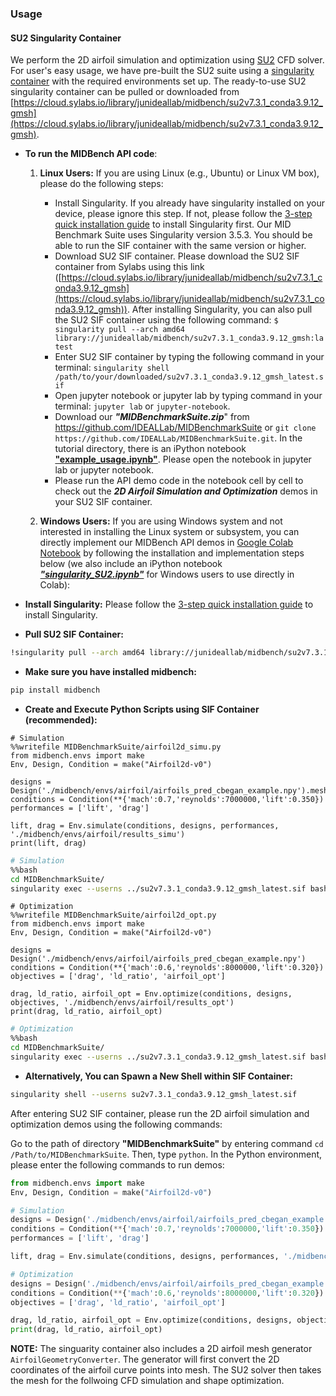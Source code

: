 ### Usage

<!-- The [Quick Start](https://sylabs.io/guides/3.6/user-guide/quick_start.html) guide on the official webpage provide clear and detailed installation steps. Users should be able to install Singularity successfully by just following the guide step by step. For our MID Benchmark Suite, the Singularity version 3.5.3 is used to build our Singularity containers for different environments. Users should be able to run the Singularity containers with the same version or higher. -->

#### SU2 Singularity Container

We perform the 2D airfoil simulation and optimization using [SU2](https://su2code.github.io/) CFD solver. For user's easy usage, we have pre-built the SU2 suite using a [singularity container](https://docs.sylabs.io/guides/3.5/user-guide/introduction.html) with the required environments set up. The ready-to-use SU2 singularity container can be pulled or downloaded from [https://cloud.sylabs.io/library/junideallab/midbench/su2v7.3.1_conda3.9.12_gmsh](https://cloud.sylabs.io/library/junideallab/midbench/su2v7.3.1_conda3.9.12_gmsh).

* **To run the MIDBench API code**:
    1. **Linux Users:** If you are using Linux (e.g., Ubuntu) or Linux VM box), please do the following steps:
        * Install Singularity. If you already have singularity installed on your device, please ignore this step. If not, please follow the [3-step quick installation guide](../installation.md) to install Singularity first. Our MID Benchmark Suite uses Singularity version 3.5.3. You should be able to run the SIF container with the same version or higher.
        * Download SU2 SIF container. Please download the SU2 SIF container from Sylabs using this link ([https://cloud.sylabs.io/library/junideallab/midbench/su2v7.3.1_conda3.9.12_gmsh](https://cloud.sylabs.io/library/junideallab/midbench/su2v7.3.1_conda3.9.12_gmsh)). After installing Singularity, you can also pull the SU2 SIF container using the following command: `$ singularity pull --arch amd64 library://junideallab/midbench/su2v7.3.1_conda3.9.12_gmsh:latest`
        * Enter SU2 SIF container by typing the following command in your terminal: `singularity shell /path/to/your/downloaded/su2v7.3.1_conda3.9.12_gmsh_latest.sif`
        * Open jupyter notebook or jupyter lab by typing command in your terminal: `jupyter lab` or `jupyter-notebook`.
        * Download our **_"MIDBenchmarkSuite.zip_**" from https://github.com/IDEALLab/MIDBenchmarkSuite or `git clone https://github.com/IDEALLab/MIDBenchmarkSuite.git`. In the tutorial directory, there is an iPython notebook [**"example_usage.ipynb"**](../tutorials/example_usage.ipynb). Please open the notebook in jupyter lab or jupyter notebook.
        * Please run the API demo code in the notebook cell by cell to check out the **_2D Airfoil Simulation and Optimization_** demos in your SU2 SIF container.

    2. **Windows Users:** If you are using Windows system and not interested in installing the Linux system or subsystem, you can directly implement our MIDBench API demos in [Google Colab Notebook](https://colab.research.google.com/) by following the installation and implementation steps below (we also include an iPython notebook [**_"singularity_SU2.ipynb"_**](../tutorials/singularity_SU2.ipynb) for Windows users to use directly in Colab):

* **Install Singularity:** Please follow the [3-step quick installation guide](../installation.md) to install Singularity.

<!-- * **Install System Dependencies:**
```bash
!sudo apt-get update && sudo apt-get install -y \
    build-essential \
    libssl-dev \
    uuid-dev \
    libgpgme11-dev \
    squashfs-tools \
    libseccomp-dev \
    wget \
    pkg-config \
    git \
    cryptsetup
```

* **Install Go:**
```bash
%%bash
wget https://go.dev/dl/go1.18.4.linux-amd64.tar.gz && \
sudo rm -rf /usr/local/go && tar -C /usr/local -xzf go1.18.4.linux-amd64.tar.gz
```

* **Download Singularity:**
```bash
%%bash
export VERSION=3.5.3 && # adjust this as necessary \
  wget https://github.com/singularityware/singularity/releases/download/v${VERSION}/singularity-${VERSION}.tar.gz && \
  tar -xzf singularity-${VERSION}.tar.gz && \
  cd singularity
```

* **Compiling Singularity Source Code:**
```bash
%%shell
export PATH=$PATH:/usr/local/go/bin && \
source /etc/profile && \
go version && \
cd singularity && \
./mconfig && \
    make -C builddir && \
    sudo make -C builddir install
```

* **Verify Singularity Installation:**
```bash
!singularity version
```
 -->
* **Pull SU2 SIF Container:**
```bash
!singularity pull --arch amd64 library://junideallab/midbench/su2v7.3.1_conda3.9.12_gmsh:latest
```

* **Make sure you have installed midbench:**
```bash
pip install midbench
```

* **Create and Execute Python Scripts using SIF Container (recommended):**

```
# Simulation
%%writefile MIDBenchmarkSuite/airfoil2d_simu.py
from midbench.envs import make
Env, Design, Condition = make("Airfoil2d-v0")

designs = Design('./midbench/envs/airfoil/airfoils_pred_cbegan_example.npy').meshgen()
conditions = Condition(**{'mach':0.7,'reynolds':7000000,'lift':0.350})
performances = ['lift', 'drag']

lift, drag = Env.simulate(conditions, designs, performances, './midbench/envs/airfoil/results_simu')
print(lift, drag)
```

```bash
# Simulation
%%bash
cd MIDBenchmarkSuite/
singularity exec --userns ../su2v7.3.1_conda3.9.12_gmsh_latest.sif bash -c "python airfoil2d_simu.py"
```

```
# Optimization
%%writefile MIDBenchmarkSuite/airfoil2d_opt.py
from midbench.envs import make
Env, Design, Condition = make("Airfoil2d-v0")

designs = Design('./midbench/envs/airfoil/airfoils_pred_cbegan_example.npy')
conditions = Condition(**{'mach':0.6,'reynolds':8000000,'lift':0.320})
objectives = ['drag', 'ld_ratio', 'airfoil_opt']

drag, ld_ratio, airfoil_opt = Env.optimize(conditions, designs, objectives, './midbench/envs/airfoil/results_opt')
print(drag, ld_ratio, airfoil_opt)
```

```bash
# Optimization
%%bash
cd MIDBenchmarkSuite/
singularity exec --userns ../su2v7.3.1_conda3.9.12_gmsh_latest.sif bash -c "python airfoil2d_opt.py"
```

* **Alternatively, You can Spawn a New Shell within SIF Container:**
```bash
singularity shell --userns su2v7.3.1_conda3.9.12_gmsh_latest.sif
```

After entering SU2 SIF container, please run the 2D airfoil simulation and optimization demos using the following commands:

Go to the path of directory **"MIDBenchmarkSuite"** by entering command `cd /Path/to/MIDBenchmarkSuite`. Then, type `python`. In the Python environment, please enter the following commands to run demos:
```python
from midbench.envs import make
Env, Design, Condition = make("Airfoil2d-v0")

# Simulation
designs = Design('./midbench/envs/airfoil/airfoils_pred_cbegan_example.npy').meshgen()
conditions = Condition(**{'mach':0.7,'reynolds':7000000,'lift':0.350})
performances = ['lift', 'drag']

lift, drag = Env.simulate(conditions, designs, performances, './midbench/envs/airfoil/results_simu')

# Optimization
designs = Design('./midbench/envs/airfoil/airfoils_pred_cbegan_example.npy')
conditions = Condition(**{'mach':0.6,'reynolds':8000000,'lift':0.320})
objectives = ['drag', 'ld_ratio', 'airfoil_opt']

drag, ld_ratio, airfoil_opt = Env.optimize(conditions, designs, objectives, './midbench/envs/airfoil/results_opt')
print(drag, ld_ratio, airfoil_opt)
```

__**NOTE**:__ The singuarity container also includes a 2D airfoil mesh generator `AirfoilGeometryConverter`. The generator will first convert the 2D coordinates of the airfoil curve points into mesh. The SU2 solver then takes the mesh for the follwoing CFD simulation and shape optimization.
